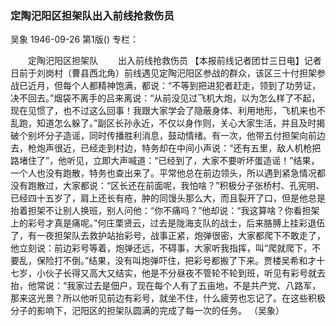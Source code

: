 ### 定陶汜阳区担架队出入前线抢救伤员
吴象
1946-09-26
第1版()
专栏：

　　定陶汜阳区担架队
　　出入前线抢救伤员
    【本报前线记者团廿三日电】记者日前于刘岗村（曹县西北角）前线遇见定陶汜阳区参战的群众，该区三十付担架参战已近月，但每个人都精神饱满，都说：“不等到把进犯者赶走，领到了功劳证，决不回去。”烟袋不离手的吕来离说：“从前没见过飞机大炮，以为怎么样了不起，现在见惯了，也不过这么回事！我跟大家学会了隐蔽身体、利用地形，飞机来也不乱跑，知道怎么躲了。”副区长孙永近，不仅以身作则，关心大家生活，并且及时揭破个别坏分子造谣，同时传播胜利消息，鼓动情绪。有一次，他带五付担架向前边去，枪炮声很近，已经走到村边，特务却在中间小声说：“还有五里，敌人机枪把路堵住了”，他听见，立即大声喊道：“已经到了，大家不要听坏蛋造谣！”结果，一个人也没有跑散，特务也查出来了。平常他总在前边领头，所以遇到紧急情况都没有跑散过，大家都说：“区长还在前面呢，我怕啥？”积极分子张桥村、孔宪明、已经四十五岁了，肩上还长有疮，肿的同馒头那么大，而且裂开了口，但是他总是抬着担架不让别人换班，别人问他：“你不痛吗？”他却说：“我这算啥？你看担架上的彩号才真是痛呢。”何庄栗贤云，过去是陇海支队的战士，后来胳膊上挂彩退伍了，有一夜担架队去救护站抬彩号，战事正紧，炮弹很密，大家都爬下不敢走了，他立刻说：前边彩号等着，炮弹还远，不碍事，大家听我指挥，叫“爬就爬下，不要乱，保险打不倒。”结果，没有叫炮弹吓住，把彩号都搬了下来。贾楼吴希和才十七岁，小伙子长得又高大又结实，他是不分昼夜不管轮不轮到班，听见有彩号就去抬，他常说：“我家过去是佃户，现在每个人有了五亩地，不是共产党、八路军，那来这光景？所以他听见前边有彩号，就坐不住，什么疲劳也忘记了。在这些积极分子的影响下，汜阳区的担架队圆满的完成了每一次的任务。                  （吴象）
